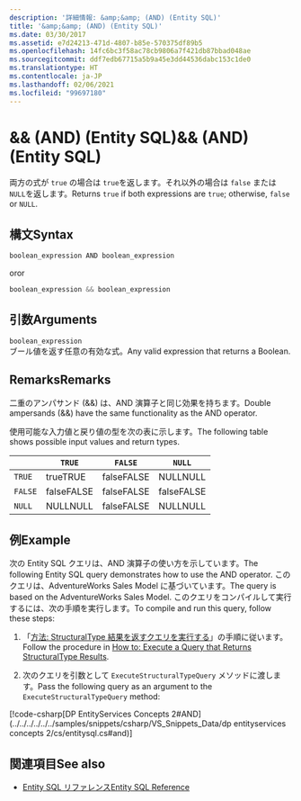 ```yaml
---
description: '詳細情報: &amp;&amp; (AND) (Entity SQL)'
title: '&amp;&amp; (AND) (Entity SQL)'
ms.date: 03/30/2017
ms.assetid: e7d24213-471d-4807-b85e-570375df89b5
ms.openlocfilehash: 14fc6bc3f58ac78cb9806a7f421db87bbad048ae
ms.sourcegitcommit: ddf7edb67715a5b9a45e3dd44536dabc153c1de0
ms.translationtype: HT
ms.contentlocale: ja-JP
ms.lasthandoff: 02/06/2021
ms.locfileid: "99697180"
---
```

# <a name="ampamp-and-entity-sql"></a><span data-ttu-id="a5c4b-103">&amp;&amp; (AND) (Entity SQL)</span><span class="sxs-lookup"><span data-stu-id="a5c4b-103">&amp;&amp; (AND) (Entity SQL)</span></span>

<span data-ttu-id="a5c4b-104">両方の式が `true` の場合は `true`を返します。それ以外の場合は `false` または `NULL`を返します。</span><span class="sxs-lookup"><span data-stu-id="a5c4b-104">Returns `true` if both expressions are `true`; otherwise, `false` or `NULL`.</span></span>  
  
## <a name="syntax"></a><span data-ttu-id="a5c4b-105">構文</span><span class="sxs-lookup"><span data-stu-id="a5c4b-105">Syntax</span></span>  
  
```csharp  
boolean_expression AND boolean_expression
```

<span data-ttu-id="a5c4b-106">or</span><span class="sxs-lookup"><span data-stu-id="a5c4b-106">or</span></span>  

```csharp
boolean_expression && boolean_expression  
```  
  
## <a name="arguments"></a><span data-ttu-id="a5c4b-107">引数</span><span class="sxs-lookup"><span data-stu-id="a5c4b-107">Arguments</span></span>  

 `boolean_expression`  
 <span data-ttu-id="a5c4b-108">ブール値を返す任意の有効な式。</span><span class="sxs-lookup"><span data-stu-id="a5c4b-108">Any valid expression that returns a Boolean.</span></span>  
  
## <a name="remarks"></a><span data-ttu-id="a5c4b-109">Remarks</span><span class="sxs-lookup"><span data-stu-id="a5c4b-109">Remarks</span></span>  

 <span data-ttu-id="a5c4b-110">二重のアンパサンド (&&) は、AND 演算子と同じ効果を持ちます。</span><span class="sxs-lookup"><span data-stu-id="a5c4b-110">Double ampersands (&&) have the same functionality as the AND operator.</span></span>  
  
 <span data-ttu-id="a5c4b-111">使用可能な入力値と戻り値の型を次の表に示します。</span><span class="sxs-lookup"><span data-stu-id="a5c4b-111">The following table shows possible input values and return types.</span></span>  
  
||`TRUE`|`FALSE`|`NULL`|  
|-|------------|-------------|------------|  
|`TRUE`|<span data-ttu-id="a5c4b-112">true</span><span class="sxs-lookup"><span data-stu-id="a5c4b-112">TRUE</span></span>|<span data-ttu-id="a5c4b-113">false</span><span class="sxs-lookup"><span data-stu-id="a5c4b-113">FALSE</span></span>|<span data-ttu-id="a5c4b-114">NULL</span><span class="sxs-lookup"><span data-stu-id="a5c4b-114">NULL</span></span>|  
|`FALSE`|<span data-ttu-id="a5c4b-115">false</span><span class="sxs-lookup"><span data-stu-id="a5c4b-115">FALSE</span></span>|<span data-ttu-id="a5c4b-116">false</span><span class="sxs-lookup"><span data-stu-id="a5c4b-116">FALSE</span></span>|<span data-ttu-id="a5c4b-117">false</span><span class="sxs-lookup"><span data-stu-id="a5c4b-117">FALSE</span></span>|  
|`NULL`|<span data-ttu-id="a5c4b-118">NULL</span><span class="sxs-lookup"><span data-stu-id="a5c4b-118">NULL</span></span>|<span data-ttu-id="a5c4b-119">false</span><span class="sxs-lookup"><span data-stu-id="a5c4b-119">FALSE</span></span>|<span data-ttu-id="a5c4b-120">NULL</span><span class="sxs-lookup"><span data-stu-id="a5c4b-120">NULL</span></span>|  
  
## <a name="example"></a><span data-ttu-id="a5c4b-121">例</span><span class="sxs-lookup"><span data-stu-id="a5c4b-121">Example</span></span>  

 <span data-ttu-id="a5c4b-122">次の Entity SQL クエリは、AND 演算子の使い方を示しています。</span><span class="sxs-lookup"><span data-stu-id="a5c4b-122">The following Entity SQL query demonstrates how to use the AND operator.</span></span> <span data-ttu-id="a5c4b-123">このクエリは、AdventureWorks Sales Model に基づいています。</span><span class="sxs-lookup"><span data-stu-id="a5c4b-123">The query is based on the AdventureWorks Sales Model.</span></span> <span data-ttu-id="a5c4b-124">このクエリをコンパイルして実行するには、次の手順を実行します。</span><span class="sxs-lookup"><span data-stu-id="a5c4b-124">To compile and run this query, follow these steps:</span></span>  
  
1. <span data-ttu-id="a5c4b-125">「[方法: StructuralType 結果を返すクエリを実行する](../how-to-execute-a-query-that-returns-structuraltype-results.md)」の手順に従います。</span><span class="sxs-lookup"><span data-stu-id="a5c4b-125">Follow the procedure in [How to: Execute a Query that Returns StructuralType Results](../how-to-execute-a-query-that-returns-structuraltype-results.md).</span></span>  
  
2. <span data-ttu-id="a5c4b-126">次のクエリを引数として `ExecuteStructuralTypeQuery` メソッドに渡します。</span><span class="sxs-lookup"><span data-stu-id="a5c4b-126">Pass the following query as an argument to the `ExecuteStructuralTypeQuery` method:</span></span>  
  
 [!code-csharp[DP EntityServices Concepts 2#AND](../../../../../../samples/snippets/csharp/VS_Snippets_Data/dp entityservices concepts 2/cs/entitysql.cs#and)]  
  
## <a name="see-also"></a><span data-ttu-id="a5c4b-127">関連項目</span><span class="sxs-lookup"><span data-stu-id="a5c4b-127">See also</span></span>

- [<span data-ttu-id="a5c4b-128">Entity SQL リファレンス</span><span class="sxs-lookup"><span data-stu-id="a5c4b-128">Entity SQL Reference</span></span>](entity-sql-reference.md)
